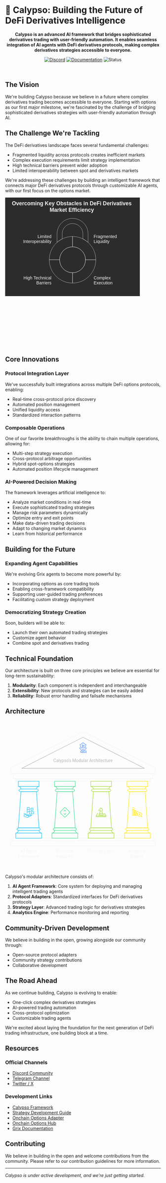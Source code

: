 # 🌊 Calypso: Building the Future of DeFi Derivatives Intelligence

<div align="center">
  
  <p>
    <strong>Calypso is an advanced AI framework that bridges sophisticated derivatives trading with user-friendly automation. It enables seamless integration of AI agents with DeFi derivatives protocols, making complex derivatives strategies accessible to everyone.</strong>
  </p>

  <p>
    <a href="https://discord.gg/ZgPpr9psqp"><img src="https://img.shields.io/discord/YOUR_DISCORD_ID?color=7289da&label=Discord&logo=discord&logoColor=white" alt="Discord"></a>
    <a href="https://docs.grix.finance"><img src="https://img.shields.io/badge/docs-grix.finance-blue" alt="Documentation"></a>
    <img src="https://img.shields.io/badge/Status-Alpha-orange" alt="Status">
  </p>

  <br/>
</div>

## The Vision

We're building Calypso because we believe in a future where complex derivatives trading becomes accessible to everyone. Starting with options as our first major milestone, we're fascinated by the challenge of bridging sophisticated derivatives strategies with user-friendly automation through AI.

## The Challenge We're Tackling

The DeFi derivatives landscape faces several fundamental challenges:

- Fragmented liquidity across protocols creates inefficient markets
- Complex execution requirements limit strategy implementation
- High technical barriers prevent wider adoption
- Limited interoperability between spot and derivatives markets

We're addressing these challenges by building an intelligent framework that connects major DeFi derivatives protocols through customizable AI agents, with our first focus on the options market.

<div align="center">
  <svg width="722" height="691" viewBox="0 0 722 691" style="fill:none;stroke:none;fill-rule:evenodd;clip-rule:evenodd;stroke-linecap:round;stroke-linejoin:round;stroke-miterlimit:1.5;">
    <?xml version="1.0" encoding="utf-8" standalone="yes"?>
<!DOCTYPE svg PUBLIC "-//W3C//DTD SVG 1.1//EN" "http://www.w3.org/Graphics/SVG/1.1/DTD/svg11.dtd">
<?xml version="1.0" encoding="utf-8" standalone="yes"?>
<!DOCTYPE svg PUBLIC "-//W3C//DTD SVG 1.1//EN" "http://www.w3.org/Graphics/SVG/1.1/DTD/svg11.dtd">
<svg width="625" height="457" viewBox="0 0 625 457" style="fill:none;stroke:none;fill-rule:evenodd;clip-rule:evenodd;stroke-linecap:round;stroke-linejoin:round;stroke-miterlimit:1.5;" version="1.1" xmlns="http://www.w3.org/2000/svg" xmlns:xlink="http://www.w3.org/1999/xlink"><style id="fontImports"></style><rect id="" x="0" y="0" width="625" height="457" style="fill: #2c2c2c;"></rect><g id="items" style="isolation: isolate"><g id="blend" style="mix-blend-mode: normal"><g id="g-root-tf_1hf2brmimudxn-fill" data-item-order="-284544" transform="translate(-9.5, -9.5)"><g id="tf_1hf2brmimudxn-fill" stroke="none" fill="#2c2c2c"><g><path d="M 10 10L 634 10L 634 466L 10 466Z"></path></g></g></g><g id="g-root-0.cr-big_cr_qqwcuqimuex4-fill" data-item-order="-64795" transform="translate(242.500244140625, 218.5)"></g><g id="g-root-0.cu_sy_qqwcuqimuex5-fill" data-item-order="-64793" transform="translate(230.49993896484375, 86.5)"></g><g id="g-root-4.cu_sy_mb2uqaimufpe-fill" data-item-order="-64789" transform="translate(194.4959716796875, 170.50390625)"></g><g id="g-root-3.cu_sy_mb2uqaimufpf-fill" data-item-order="-64785" transform="translate(194.49591064453125, 278.499755859375)"></g><g id="g-root-2.cu_sy_dffuheimugi4-fill" data-item-order="-64781" transform="translate(302.4996337890625, 278.50390625)"></g><g id="g-root-1.cu_sy_dffuheimugi5-fill" data-item-order="-64777" transform="translate(302.50006103515625, 170.50390625)"></g><g id="g-root-tx_overcomi_dffuheimugi6-fill" data-item-order="0" transform="translate(14.5, 2.5)"><g id="tx_overcomi_dffuheimugi6-fill" stroke="none" fill="#f4f4f4"><g><text style="font: bold 25px Arial, Helvetica, sans-serif; white-space: pre;" font-weight="bold" font-size="25px" font-family="Arial, Helvetica, sans-serif"><tspan x="16.63" y="39" dominant-baseline="ideographic">Overcoming Key Obstacles in DeFi Derivatives </tspan><tspan x="191.71" y="69" dominant-baseline="ideographic">Market Efficiency</tspan></text></g></g></g><g id="g-root-tx_limitedi_4lt76imuexb-fill" data-item-order="0" transform="translate(62.5, 158.5)"><g id="tx_limitedi_4lt76imuexb-fill" stroke="none" fill="#f4f4f4"><g><text style="font: 20px Arial, Helvetica, sans-serif; white-space: pre;" font-size="20px" font-family="Arial, Helvetica, sans-serif"><tspan x="87.52" y="33" dominant-baseline="ideographic">Limited </tspan><tspan x="20.81" y="57" dominant-baseline="ideographic">Interoperability</tspan></text></g></g></g><g id="g-root-tx_fragment_1qa2uxeimugaq-fill" data-item-order="0" transform="translate(398.5, 158.5)"><g id="tx_fragment_1qa2uxeimugaq-fill" stroke="none" fill="#f4f4f4"><g><text style="font: 20px Arial, Helvetica, sans-serif; white-space: pre;" font-size="20px" font-family="Arial, Helvetica, sans-serif"><tspan x="12" y="33" dominant-baseline="ideographic">Fragmented </tspan><tspan x="12" y="57" dominant-baseline="ideographic">Liquidity</tspan></text></g></g></g><g id="g-root-tx_hightech_1upwd1uimufig-fill" data-item-order="0" transform="translate(62.5, 350.5)"><g id="tx_hightech_1upwd1uimufig-fill" stroke="none" fill="#f4f4f4"><g><text style="font: 20px Arial, Helvetica, sans-serif; white-space: pre;" font-size="20px" font-family="Arial, Helvetica, sans-serif"><tspan x="22.29" y="33" dominant-baseline="ideographic">High Technical </tspan><tspan x="81.98" y="57" dominant-baseline="ideographic">Barriers</tspan></text></g></g></g><g id="g-root-tx_complexe_1qa2uxeimugap-fill" data-item-order="0" transform="translate(398.5, 350.5)"><g id="tx_complexe_1qa2uxeimugap-fill" stroke="none" fill="#f4f4f4"><g><text style="font: 20px Arial, Helvetica, sans-serif; white-space: pre;" font-size="20px" font-family="Arial, Helvetica, sans-serif"><tspan x="12" y="33" dominant-baseline="ideographic">Complex </tspan><tspan x="12" y="57" dominant-baseline="ideographic">Execution</tspan></text></g></g></g><g id="g-root-tf_1hf2brmimudxn-stroke" data-item-order="-284544" transform="translate(-9.5, -9.5)"></g><g id="g-root-0.cr-big_cr_qqwcuqimuex4-stroke" data-item-order="-64795" transform="translate(242.500244140625, 218.5)"><g id="0.cr-big_cr_qqwcuqimuex4-stroke" fill="none" stroke-linecap="butt" stroke-linejoin="miter" stroke-miterlimit="4" stroke="#f4f4f4" stroke-width="1"><g><path d="M 10 70C 10.000003 103.137088 36.862918 130.000003 70.000003 130.000003C 103.137088 130.000003 130.000003 103.137088 130.000003 70.000003C 130.000003 36.862918 103.137088 10.000003 70.000003 10.000003C 36.862918 10.000003 10.000003 36.862918 10.000003 70.000003"></path></g></g></g><g id="g-root-0.cu_sy_qqwcuqimuex5-stroke" data-item-order="-64793" transform="translate(230.49993896484375, 86.5)"><g id="0.cu_sy_qqwcuqimuex5-stroke" fill="none" stroke-linecap="butt" stroke-linejoin="miter" stroke-miterlimit="4" stroke="#f4f4f4" stroke-width="1"><g><path d="M 82.0034 10C 121.7698 10 154.0068 42.237 154.0068 82.0034L 154.0068 121.5066C 146.8091 115.0639 138.7421 109.5724 130.0034 105.2297L 130.0034 82.0034C 130.0034 55.4938 108.5131 34.0034 82.0034 34.0034C 55.4938 34.0034 34.0034 55.4938 34.0034 82.0034L 34.0034 105.2297C 25.2648 109.5724 17.1978 115.0639 10 121.5066L 10 82.0034C 10 42.237 42.237 10 82.0034 10Z"></path></g></g></g><g id="g-root-4.cu_sy_mb2uqaimufpe-stroke" data-item-order="-64789" transform="translate(194.4959716796875, 170.50390625)"><g id="4.cu_sy_mb2uqaimufpe-stroke" fill="none" stroke-linecap="butt" stroke-linejoin="miter" stroke-miterlimit="4" stroke="#f4f4f4" stroke-width="1"><g><path d="M 118.0038 10L 118.0038 57.9906C 84.8787 58.0048 58.0299 84.8623 58.0299 117.9906L 58.0299 117.9961L 10 117.9961C 10.0021 58.3511 58.3545 10 118 10L 118.0038 10Z"></path></g></g></g><g id="g-root-3.cu_sy_mb2uqaimufpf-stroke" data-item-order="-64785" transform="translate(194.49591064453125, 278.499755859375)"><g id="3.cu_sy_mb2uqaimufpf-stroke" fill="none" stroke-linecap="butt" stroke-linejoin="miter" stroke-miterlimit="4" stroke="#f4f4f4" stroke-width="1"><g><path d="M 118.0042 118.0041L 118 118.0041C 58.3532 118.0041 10 69.6508 10 10.0041L 10 10L 58.0122 10C 58.0199 43.1279 84.8755 69.9815 118.0042 69.9858L 118.0042 118.0041Z"></path></g></g></g><g id="g-root-2.cu_sy_dffuheimugi4-stroke" data-item-order="-64781" transform="translate(302.4996337890625, 278.50390625)"><g id="2.cu_sy_dffuheimugi4-stroke" fill="none" stroke-linecap="butt" stroke-linejoin="miter" stroke-miterlimit="4" stroke="#f4f4f4" stroke-width="1"><g><path d="M 10 118C 69.6452 117.9981 117.9966 69.6456 117.9966 10L 69.9997 10C 69.9997 43.137 43.1369 69.9998 10 70L 10 118Z"></path></g></g></g><g id="g-root-1.cu_sy_dffuheimugi5-stroke" data-item-order="-64777" transform="translate(302.50006103515625, 170.50390625)"><g id="1.cu_sy_dffuheimugi5-stroke" fill="none" stroke-linecap="butt" stroke-linejoin="miter" stroke-miterlimit="4" stroke="#f4f4f4" stroke-width="1"><g><path d="M 117.9961 117.996L 70.0067 117.996C 70.0002 84.8645 43.1398 58.0081 10.0067 58.0081L 10 58.0081L 10 10C 69.6436 10.0021 117.9939 58.3524 117.9961 117.996Z"></path></g></g></g><g id="g-root-tx_overcomi_dffuheimugi6-stroke" data-item-order="0" transform="translate(14.5, 2.5)"></g><g id="g-root-tx_limitedi_4lt76imuexb-stroke" data-item-order="0" transform="translate(62.5, 158.5)"></g><g id="g-root-tx_fragment_1qa2uxeimugaq-stroke" data-item-order="0" transform="translate(398.5, 158.5)"></g><g id="g-root-tx_hightech_1upwd1uimufig-stroke" data-item-order="0" transform="translate(62.5, 350.5)"></g><g id="g-root-tx_complexe_1qa2uxeimugap-stroke" data-item-order="0" transform="translate(398.5, 350.5)"></g></g></g></svg>
  </svg>
</div>

## Core Innovations

### Protocol Integration Layer

We've successfully built integrations across multiple DeFi options protocols, enabling:

- Real-time cross-protocol price discovery
- Automated position management
- Unified liquidity access
- Standardized interaction patterns

### Composable Operations

One of our favorite breakthroughs is the ability to chain multiple operations, allowing for:

- Multi-step strategy execution
- Cross-protocol arbitrage opportunities
- Hybrid spot-options strategies
- Automated position lifecycle management

### AI-Powered Decision Making

The framework leverages artificial intelligence to:

- Analyze market conditions in real-time
- Execute sophisticated trading strategies
- Manage risk parameters dynamically
- Optimize entry and exit points
- Make data-driven trading decisions
- Adapt to changing market dynamics
- Learn from historical performance

## Building for the Future

### Expanding Agent Capabilities

We're evolving Grix agents to become more powerful by:

- Incorporating options as core trading tools
- Enabling cross-framework compatibility
- Supporting user-guided trading preferences
- Facilitating custom strategy deployment

### Democratizing Strategy Creation

Soon, builders will be able to:

- Launch their own automated trading strategies
- Customize agent behavior
- Combine spot and derivatives trading

## Technical Foundation

Our architecture is built on three core principles we believe are essential for long-term sustainability:

1. **Modularity**: Each component is independent and interchangeable
2. **Extensibility**: New protocols and strategies can be easily added
3. **Reliability**: Robust error handling and failsafe mechanisms

## Architecture

<div align="center">
  <svg width="722" height="691" viewBox="0 0 722 691" style="fill:none;stroke:none;fill-rule:evenodd;clip-rule:evenodd;stroke-linecap:round;stroke-linejoin:round;stroke-miterlimit:1.5;">
    <?xml version="1.0" encoding="utf-8" standalone="yes"?>
<!DOCTYPE svg PUBLIC "-//W3C//DTD SVG 1.1//EN" "http://www.w3.org/Graphics/SVG/1.1/DTD/svg11.dtd">
<svg width="722" height="691" viewBox="0 0 722 691" style="fill:none;stroke:none;fill-rule:evenodd;clip-rule:evenodd;stroke-linecap:round;stroke-linejoin:round;stroke-miterlimit:1.5;" version="1.1" xmlns="http://www.w3.org/2000/svg" xmlns:xlink="http://www.w3.org/1999/xlink"><style id="fontImports">@import url("https://fonts.googleapis.com/css2?family=Roboto:wght@400;700&amp;display=block");</style><rect id="" x="0" y="0" width="722" height="690.059" style="fill: none;"></rect><g id="items" style="isolation: isolate"><g id="blend" style="mix-blend-mode: normal"><g id="g-root-tf_18itgpdlyfpq8-fill" data-item-order="-495402" transform="translate(-9, -9)"></g><g id="g-root--1.cu-2_sy_1ha326plyik27-fill" data-item-order="-357498" transform="translate(15, 39)"></g><g id="g-root--1.cu-1_sy_1lpwkb5lyik1s-fill" data-item-order="-357496" transform="translate(66.5, 67)"></g><g id="g-root-4.cu_sy_1cuw15dlyihop-fill" data-item-order="-357492" transform="translate(543, 271)"></g><g id="g-root-3.cu_sy_18f2j0xlyiigy-fill" data-item-order="-357488" transform="translate(375, 271)"></g><g id="g-root-2.cu_sy_18f2j0xlyiigz-fill" data-item-order="-357484" transform="translate(207, 271)"></g><g id="g-root-1.cu_sy_zjfis1lyij9o-fill" data-item-order="-357480" transform="translate(39, 271)"></g><g id="g-root-hous_1q9h041lyfqiu-fill" data-item-order="0" transform="translate(327, 91)"></g><g id="g-root-tx_calypsos_1q9h041lyfqiv-fill" data-item-order="0" transform="translate(207, 163)"><g id="tx_calypsos_1q9h041lyfqiv-fill" stroke="none" fill="#b7b7b7"><g><text style="font: 20px Roboto, sans-serif; white-space: pre;" font-size="20px" font-family="Roboto, sans-serif"><tspan x="16.56" y="33.5" dominant-baseline="ideographic">Calypso's Modular Architecture</tspan></text></g></g></g><g id="g-root-logi_zjfis1lymqko-fill" data-item-order="0" transform="translate(75, 391.05859375)"></g><g id="g-root-diam_1448tldlympz7-fill" data-item-order="0" transform="translate(243, 391.05859375)"></g><g id="g-root-ches_1uneztdlyv6kh-fill" data-item-order="0" transform="translate(411, 391.05859375)"></g><g id="g-root-plac_8xrg7llywjd8-fill" data-item-order="0" transform="translate(579, 391.05859375)"></g><g id="g-root-tx_aiagentf_zjfis1lyij9p-fill" data-item-order="0" transform="translate(45, 583.05859375)"><g id="tx_aiagentf_zjfis1lyij9p-fill" stroke="none" fill="#f4f4f4"><g><text style="font: 20px Roboto, sans-serif; white-space: pre;" font-size="20px" font-family="Roboto, sans-serif"><tspan x="26.04" y="33.5" dominant-baseline="ideographic">AI Agent </tspan><tspan x="14.22" y="57.5" dominant-baseline="ideographic">Framework</tspan></text></g></g></g><g id="g-root-tx_protocol_v3m0nllyik1y-fill" data-item-order="0" transform="translate(219, 583.05859375)"><g id="tx_protocol_v3m0nllyik1y-fill" stroke="none" fill="#f4f4f4"><g><text style="font: 20px Roboto, sans-serif; white-space: pre;" font-size="20px" font-family="Roboto, sans-serif"><tspan x="19.36" y="33.5" dominant-baseline="ideographic">Protocol </tspan><tspan x="16.57" y="57.5" dominant-baseline="ideographic">Adapters</tspan></text></g></g></g><g id="g-root-tx_strategy_m8lhhtlyihov-fill" data-item-order="0" transform="translate(369, 583.05859375)"><g id="tx_strategy_m8lhhtlyihov-fill" stroke="none" fill="#f4f4f4"><g><text style="font: 20px Roboto, sans-serif; white-space: pre;" font-size="20px" font-family="Roboto, sans-serif"><tspan x="12.64" y="33.5" dominant-baseline="ideographic">Strategy Layer</tspan></text></g></g></g><g id="g-root-tx_analytic_hsrzddlyiih4-fill" data-item-order="0" transform="translate(555, 583)"><g id="tx_analytic_hsrzddlyiih4-fill" stroke="none" fill="#f4f4f4"><g><text style="font: 20px Roboto, sans-serif; white-space: pre;" font-size="20px" font-family="Roboto, sans-serif"><tspan x="14.77" y="33.5" dominant-baseline="ideographic">Analytics </tspan><tspan x="25.44" y="57.5" dominant-baseline="ideographic">Engine</tspan></text></g></g></g><g id="g-root-tf_18itgpdlyfpq8-stroke" data-item-order="-495402" transform="translate(-9, -9)"></g><g id="g-root--1.cu-2_sy_1ha326plyik27-stroke" data-item-order="-357498" transform="translate(15, 39)"><g id="-1.cu-2_sy_1ha326plyik27-stroke" fill="none" stroke-linecap="round" stroke-linejoin="round" stroke-miterlimit="4" stroke="#f4f4f4" stroke-width="2"><g><path d="M 34 242L 658 242C 658 235.3726 663.3726 230 670 230L 22 230C 28.6274 230 34 235.3726 34 242ZM 670 206L 22 206L 22 230L 670 230L 670 206ZM 682 542L 10 542L 10 518L 682 518L 682 542ZM 22 506L 670 506C 670 512.6274 675.3726 518 682 518L 10 518C 16.6274 518 22 512.6274 22 506ZM 346 10L 682 180.2642L 682 206L 10 206L 10 180.2642L 346 10Z"></path></g></g></g><g id="g-root--1.cu-1_sy_1lpwkb5lyik1s-stroke" data-item-order="-357496" transform="translate(66.5, 67)"><g id="-1.cu-1_sy_1lpwkb5lyik1s-stroke" fill="none" stroke-linecap="round" stroke-linejoin="round" stroke-miterlimit="4" stroke="#b7b7b7" stroke-width="2"><g><path d="M 294.5 10L 10 154L 580 154L 294.5 10Z"></path></g></g></g><g id="g-root-4.cu_sy_1cuw15dlyihop-stroke" data-item-order="-357492" transform="translate(543, 271)"><g id="4.cu_sy_1cuw15dlyihop-stroke" fill="none" stroke-linecap="round" stroke-linejoin="round" stroke-miterlimit="4" stroke="#ffe711" stroke-width="2"><g><path d="M 34 58.058594L 106 58.058594L 118 226.058594L 22 226.058594L 34 58.058594ZM 22 10L 118 10L 118 34.0583L 22 34.0583L 22 10ZM 10 250.058777L 130 250.058777L 130 274.058594L 10 274.058594L 10 250.058777ZM 22 34.058594L 118 34.058594C 111.3726 34.058594 106 39.431194 106 46.058594L 34 46.058594C 34 39.431194 28.6274 34.058594 22 34.058594ZM 10 250.058594L 130 250.058594C 123.3726 250.058594 118 244.685994 118 238.058594L 22 238.058594C 22 244.685994 16.6274 250.058594 10 250.058594Z"></path></g></g><g id="4.cu_sy_1cuw15dlyihop-stroke" fill="none" stroke-linecap="round" stroke-linejoin="round" stroke-miterlimit="4" stroke="#ffe711" stroke-width="2"><g><path d="M 37 46.058594L 103 46.058594C 103 46.058594 115 46.058594 115 52.058594L 115 52.058594C 115 52.058594 115 58.058594 103 58.058594L 37 58.058594C 37 58.058594 25 58.058594 25 52.058594L 25 52.058594C 25 52.058594 25 46.058594 37 46.058594M 28 226.058594L 112 226.058594C 112 226.058594 124 226.058594 124 232.058594L 124 232.058594C 124 232.058594 124 238.058594 112 238.058594L 28 238.058594C 28 238.058594 16 238.058594 16 232.058594L 16 232.058594C 16 232.058594 16 226.058594 28 226.058594"></path></g></g></g><g id="g-root-3.cu_sy_18f2j0xlyiigy-stroke" data-item-order="-357488" transform="translate(375, 271)"><g id="3.cu_sy_18f2j0xlyiigy-stroke" fill="none" stroke-linecap="round" stroke-linejoin="round" stroke-miterlimit="4" stroke="#a6da37" stroke-width="2"><g><path d="M 34 58.058594L 106 58.058594L 118 226.058594L 22 226.058594L 34 58.058594ZM 22 10L 118 10L 118 34.0583L 22 34.0583L 22 10ZM 10 250.058777L 130 250.058777L 130 274.058594L 10 274.058594L 10 250.058777ZM 22 34.058594L 118 34.058594C 111.3726 34.058594 106 39.431194 106 46.058594L 34 46.058594C 34 39.431194 28.6274 34.058594 22 34.058594ZM 10 250.058594L 130 250.058594C 123.3726 250.058594 118 244.685994 118 238.058594L 22 238.058594C 22 244.685994 16.6274 250.058594 10 250.058594Z"></path></g></g><g id="3.cu_sy_18f2j0xlyiigy-stroke" fill="none" stroke-linecap="round" stroke-linejoin="round" stroke-miterlimit="4" stroke="#a6da37" stroke-width="2"><g><path d="M 37 46.058594L 103 46.058594C 103 46.058594 115 46.058594 115 52.058594L 115 52.058594C 115 52.058594 115 58.058594 103 58.058594L 37 58.058594C 37 58.058594 25 58.058594 25 52.058594L 25 52.058594C 25 52.058594 25 46.058594 37 46.058594M 28 226.058594L 112 226.058594C 112 226.058594 124 226.058594 124 232.058594L 124 232.058594C 124 232.058594 124 238.058594 112 238.058594L 28 238.058594C 28 238.058594 16 238.058594 16 232.058594L 16 232.058594C 16 232.058594 16 226.058594 28 226.058594"></path></g></g></g><g id="g-root-2.cu_sy_18f2j0xlyiigz-stroke" data-item-order="-357484" transform="translate(207, 271)"><g id="2.cu_sy_18f2j0xlyiigz-stroke" fill="none" stroke-linecap="round" stroke-linejoin="round" stroke-miterlimit="4" stroke="#43dd93" stroke-width="2"><g><path d="M 34 58.058594L 106 58.058594L 118 226.058594L 22 226.058594L 34 58.058594ZM 22 10L 118 10L 118 34.0583L 22 34.0583L 22 10ZM 10 250.058777L 130 250.058777L 130 274.058594L 10 274.058594L 10 250.058777ZM 22 34.058594L 118 34.058594C 111.3726 34.058594 106 39.431194 106 46.058594L 34 46.058594C 34 39.431194 28.6274 34.058594 22 34.058594ZM 10 250.058594L 130 250.058594C 123.3726 250.058594 118 244.685994 118 238.058594L 22 238.058594C 22 244.685994 16.6274 250.058594 10 250.058594Z"></path></g></g><g id="2.cu_sy_18f2j0xlyiigz-stroke" fill="none" stroke-linecap="round" stroke-linejoin="round" stroke-miterlimit="4" stroke="#43dd93" stroke-width="2"><g><path d="M 37 46.058594L 103 46.058594C 103 46.058594 115 46.058594 115 52.058594L 115 52.058594C 115 52.058594 115 58.058594 103 58.058594L 37 58.058594C 37 58.058594 25 58.058594 25 52.058594L 25 52.058594C 25 52.058594 25 46.058594 37 46.058594M 28 226.058594L 112 226.058594C 112 226.058594 124 226.058594 124 232.058594L 124 232.058594C 124 232.058594 124 238.058594 112 238.058594L 28 238.058594C 28 238.058594 16 238.058594 16 232.058594L 16 232.058594C 16 232.058594 16 226.058594 28 226.058594"></path></g></g></g><g id="g-root-1.cu_sy_zjfis1lyij9o-stroke" data-item-order="-357480" transform="translate(39, 271)"><g id="1.cu_sy_zjfis1lyij9o-stroke" fill="none" stroke-linecap="round" stroke-linejoin="round" stroke-miterlimit="4" stroke="#1ac3fb" stroke-width="2"><g><path d="M 34 58.058594L 106 58.058594L 118 226.058594L 22 226.058594L 34 58.058594ZM 22 10L 118 10L 118 34.0583L 22 34.0583L 22 10ZM 10 250.058777L 130 250.058777L 130 274.058594L 10 274.058594L 10 250.058777ZM 22 34.058594L 118 34.058594C 111.3726 34.058594 106 39.431194 106 46.058594L 34 46.058594C 34 39.431194 28.6274 34.058594 22 34.058594ZM 10 250.058594L 130 250.058594C 123.3726 250.058594 118 244.685994 118 238.058594L 22 238.058594C 22 244.685994 16.6274 250.058594 10 250.058594Z"></path></g></g><g id="1.cu_sy_zjfis1lyij9o-stroke" fill="none" stroke-linecap="round" stroke-linejoin="round" stroke-miterlimit="4" stroke="#1ac3fb" stroke-width="2"><g><path d="M 37 46.058594L 103 46.058594C 103 46.058594 115 46.058594 115 52.058594L 115 52.058594C 115 52.058594 115 58.058594 103 58.058594L 37 58.058594C 37 58.058594 25 58.058594 25 52.058594L 25 52.058594C 25 52.058594 25 46.058594 37 46.058594M 28 226.058594L 112 226.058594C 112 226.058594 124 226.058594 124 232.058594L 124 232.058594C 124 232.058594 124 238.058594 112 238.058594L 28 238.058594C 28 238.058594 16 238.058594 16 232.058594L 16 232.058594C 16 232.058594 16 226.058594 28 226.058594"></path></g></g></g><g id="g-root-hous_1q9h041lyfqiu-stroke" data-item-order="0" transform="translate(327, 91)"><g id="hous_1q9h041lyfqiu-stroke" fill="none" stroke-linecap="round" stroke-linejoin="round" stroke-miterlimit="4" stroke="#4f91fc" stroke-width="2"><g><path d="M 29.142 49L 27.042 49C 24.832861 49 23.042 50.790859 23.042 53L 23.042 55C 23.042 56.104568 23.937431 57 25.042 57L 47.042 57C 48.146568 57 49.042 56.104568 49.042 55L 49.042 53C 49.042 50.790859 47.251141 49 45.042 49L 38.942001 49M 29.042 48C 29.042 50.761425 31.280577 53 34.042 53C 36.803425 53 39.042 50.761425 39.042 48C 39.042 45.238575 36.803425 43 34.042 43C 31.280577 43 29.042 45.238575 29.042 48ZM 42.042 44L 51.042 35M 26.042 44L 17.042 35M 31.042 21L 31.042 31L 40.042 26L 31.042 21ZM 45.042 24L 45.042 33C 45.042 34.104568 44.146568 35 43.042 35L 25.042 35C 23.937431 35 23.042 34.104568 23.042 33L 23.042 24M 19.042 22L 34.042 11L 49.042 22M 31.042 21L 31.042 31L 40.042 26L 31.042 21ZM 34.042 47.5C 34.318142 47.5 34.542 47.723858 34.542 48C 34.542 48.276142 34.318142 48.5 34.042 48.5C 33.765858 48.5 33.542 48.276142 33.542 48C 33.542 47.723858 33.765858 47.5 34.042 47.5M 45.042 24L 45.042 33C 45.042 34.104568 44.146568 35 43.042 35L 25.042 35C 23.937431 35 23.042 34.104568 23.042 33L 23.042 24M 19.042 22L 34.042 11L 49.042 22"></path></g></g></g><g id="g-root-tx_calypsos_1q9h041lyfqiv-stroke" data-item-order="0" transform="translate(207, 163)"></g><g id="g-root-logi_zjfis1lymqko-stroke" data-item-order="0" transform="translate(75, 391.05859375)"><g id="logi_zjfis1lymqko-stroke" fill="none" stroke-linecap="round" stroke-linejoin="round" stroke-miterlimit="4" stroke="#1ac3fb" stroke-width="2"><g><path d="M 57 31L 57 39C 57 40.104568 56.104568 41 55 41L 37 41M 27 38.200001L 27 13C 27 11.895431 27.89543 11 29 11L 37 11M 47 31L 47 41L 37 41L 37 11M 57 31L 57 31L 27 31L 27 21L 37 21M 11 52.25C 32 59.25 25 59.25 49 47.25C 47.61729 45.391094 45.221519 44.592503 43.000004 45.250004L 34.368 47.984001M 11 41.125999L 17 41.125999C 21.706001 41.125999 25 45.125999 26 45.125999L 33 45.125999C 35 45.125999 35 49.125999 33 49.125999L 22 49.125999M 17.826 41.167999C 17.826 41.167999 19.959999 48.040001 11 48.040001M 39.753998 46.278L 42.271999 50.706001M 32.276001 49.125999L 34.521999 54.773998M 26.200001 45.125999C 25.811981 46.431107 25.811981 47.8209 26.200001 49.126003M 43.459885 15.80773L 53.266407 13.85015L 55.223988 23.656673L 45.417465 25.614252Z"></path></g></g></g><g id="g-root-diam_1448tldlympz7-stroke" data-item-order="0" transform="translate(243, 391.05859375)"><g id="diam_1448tldlympz7-stroke" fill="none" stroke-linecap="round" stroke-linejoin="round" stroke-miterlimit="4" stroke="#43dd93" stroke-width="2"><g><path d="M 12.785063 31.40593L 31.404194 12.786798C 31.404194 12.786798 33.998268 10.192727 36.592339 12.786798L 55.211468 31.405926C 55.211468 31.405926 57.805542 34 55.211468 36.594074L 36.592339 55.213203C 36.592339 55.213203 33.998268 57.807274 31.404194 55.2132L 12.785063 36.59407C 12.785063 36.59407 10.190992 34 12.785063 31.40593M 28.857143 28.857143L 34 23.714287L 39.142857 28.857143M 28.857143 39.142857L 34 44.285713L 39.142857 39.142857"></path></g></g></g><g id="g-root-ches_1uneztdlyv6kh-stroke" data-item-order="0" transform="translate(411, 391.05859375)"><g id="ches_1uneztdlyv6kh-stroke" fill="none" stroke-linecap="round" stroke-linejoin="round" stroke-miterlimit="4" stroke="#a6da37" stroke-width="2"><g><path d="M 20 40.562L 17.236 40.562C 16.478668 40.562405 15.786528 40.99054 15.448 41.667999L 11 50.562L 57 50.562L 52.551998 41.667999C 52.213474 40.99054 51.521332 40.562405 50.764 40.562L 46 40.562M 11 50.562L 11.622 53.048C 11.844918 53.937862 12.644641 54.561977 13.562 54.562L 54.438 54.562C 55.355358 54.561977 56.155083 53.937862 56.377998 53.048L 57 50.562M 27 40.562C 26.763098 36.665192 27.81752 32.798977 30 29.562C 30.936913 28.500841 31.938841 27.498911 33 26.562L 25 26.562C 23.656 26.562 23.417999 25.841999 23 24.562C 22.901398 23.754997 23.295238 22.967319 24 22.562L 31 17.562L 31 13.438C 31 13.438 35 15.562 37 16.562C 41.419998 18.771999 41.091999 20.667999 41.012001 22.962C 40.997963 23.359604 40.865654 23.743988 40.632 24.066L 36 30.438C 38.956985 33.005531 40.758549 36.653336 41 40.562M 43.759998 45.366001C 43.820065 45.660255 43.744701 45.965923 43.554737 46.198536C 43.364773 46.431145 43.080322 46.566063 42.779999 46.566002L 25.220001 46.566002C 24.919678 46.566063 24.635227 46.431145 24.445263 46.198536C 24.255299 45.965923 24.179935 45.660255 24.24 45.366001L 25 41.566002C 25.271999 40.75 26.139999 40.566002 27 40.566002L 41 40.566002C 41.860001 40.566002 42.728001 40.75 43 41.566002ZM 49.5 44.562L 49.5 44.562C 49.776142 44.562 50 44.785858 50 45.062L 50 45.062C 50 45.338142 49.776142 45.562 49.5 45.562L 49.5 45.562C 49.223858 45.562 49 45.338142 49 45.062L 49 45.062C 49 44.785858 49.223858 44.562 49.5 44.562"></path></g></g></g><g id="g-root-plac_8xrg7llywjd8-stroke" data-item-order="0" transform="translate(579, 391.05859375)"><g id="plac_8xrg7llywjd8-stroke" fill="none" stroke-linecap="round" stroke-linejoin="round" stroke-miterlimit="4" stroke="#ffe711" stroke-width="2"><g><path d="M 11 48.18L 31 48.18M 17 48.18L 11 48.18L 11 21.18C 11 20.627716 11.447716 20.18 12 20.18L 16 20.18C 16.552284 20.18 17 20.627716 17 21.18ZM 42 41.18L 45 39.18L 45 47.18M 11.2 12.54L 12.38 15.12M 17.880001 11.82L 16.82 14.639999M 22.439999 16.74L 19.880001 17.92M 35 43.68C 35 48.926704 39.253296 53.18 44.5 53.18C 49.746704 53.18 54 48.926704 54 43.68C 54 38.433296 49.746704 34.18 44.5 34.18C 39.253296 34.18 35 38.433296 35 43.68M 57 56.18L 51.220001 50.380001M 43 47.18L 47 47.18M 27 48.18L 21 48.18L 21 26.18C 21 25.627716 21.447716 25.18 22 25.18L 26 25.18C 26.552284 25.18 27 25.627716 27 26.18ZM 31 48.18L 31 31.18C 31 30.627716 31.447716 30.18 32 30.18L 36 30.18C 36.552284 30.18 37 30.627716 37 31.18L 37 32.18"></path></g></g></g><g id="g-root-tx_aiagentf_zjfis1lyij9p-stroke" data-item-order="0" transform="translate(45, 583.05859375)"></g><g id="g-root-tx_protocol_v3m0nllyik1y-stroke" data-item-order="0" transform="translate(219, 583.05859375)"></g><g id="g-root-tx_strategy_m8lhhtlyihov-stroke" data-item-order="0" transform="translate(369, 583.05859375)"></g><g id="g-root-tx_analytic_hsrzddlyiih4-stroke" data-item-order="0" transform="translate(555, 583)"></g></g></g></svg>
  </svg>
</div>

Calypso's modular architecture consists of:

1. **AI Agent Framework**: Core system for deploying and managing intelligent trading agents
2. **Protocol Adapters**: Standardized interfaces for DeFi derivatives protocols
3. **Strategy Layer**: Advanced trading logic for derivatives strategies
4. **Analytics Engine**: Performance monitoring and reporting

## Community-Driven Development

We believe in building in the open, growing alongside our community through:

- Open-source protocol adapters
- Community strategy contributions
- Collaborative development

## The Road Ahead

As we continue building, Calypso is evolving to enable:

- One-click complex derivatives strategies
- AI-powered trading automation
- Cross-protocol optimization
- Customizable trading agents

We're excited about laying the foundation for the next generation of DeFi trading infrastructure, one building block at a time.

## Resources

### Official Channels

- [Discord Community](https://discord.gg/ZgPpr9psqp)
- [Telegram Channel](https://web.telegram.org/k/#@Calypso_by_Grix)
- [Twitter / X](https://x.com/calypso_by_grix)

### Development Links

- [Calypso Framework](https://github.com/grixprotocol/calypso)
- [Strategy Development Guide](https://github.com/grixprotocol/calypso/strategies)
- [Onchain Options Adapter](https://github.com/grixprotocol/defi-options-adapters)
- [Onchain Options Hub](https://github.com/grixprotocol/defi-options-hub)
- [Grix Documentation](https://docs.grix.finance)

## Contributing

We believe in building in the open and welcome contributions from the community. Please refer to our contribution guidelines for more information.

---

*Calypso is under active development, and we're just getting started.*
